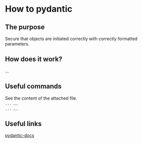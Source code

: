 # How to pydantic

## The purpose
Secure that objects are initiated correctly with correctly formatted parameters.

## How does it work?
...

## Useful commands
See the content of the attached file.  
`...`  ....  
`...`  ....  

## Useful links
[pydantic-docs](https://pydantic-docs.helpmanual.io/)  



